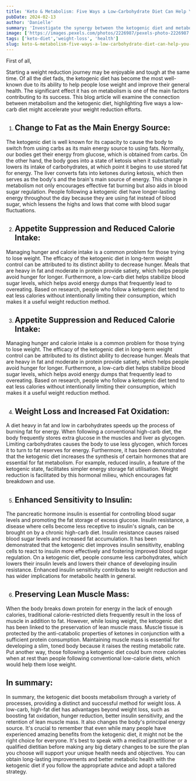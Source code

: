 ```yaml
---
title: 'Keto & Metabolism: Five Ways a Low-Carbohydrate Diet Can Help You Shed Weight Faster'
pubDate: 2024-02-13
author: 'Danielle'
summary: 'Investigate the synergy between the ketogenic diet and metabolism, unveiling five pathways through which a low-carbohydrate approach expedites weight loss.'
image: ['https://images.pexels.com/photos/2226987/pexels-photo-2226987.jpeg?auto=compress&cs=tinysrgb&w=600']
tags: ['keto-diet','weight-loss', 'health']
slug: keto-&-metabolism-five-ways-a-low-carbohydrate-diet-can-help-you-shed-weight-faster
---
```




First of all,

Starting a weight reduction journey may be enjoyable and tough at the same time. Of all the diet fads, the ketogenic diet has become the most well-known due to its ability to help people lose weight and improve their general health. The significant effect it has on metabolism is one of the main factors contributing to its success. This blog article will examine the connection between metabolism and the ketogenic diet, highlighting five ways a low-carb diet might accelerate your weight reduction efforts.

1. ## Change to Fat as the Main Energy Source:
 The ketogenic diet is well known for its capacity to cause the body to switch from using carbs as its main energy source to using fats. Normally, our bodies get their energy from glucose, which is obtained from carbs. On the other hand, the body goes into a state of ketosis when it substantially lowers its intake of carbohydrates, at which point it begins to use stored fat for energy.
The liver converts fats into ketones during ketosis, which then serves as the body's and the brain's main source of energy. This change in metabolism not only encourages effective fat burning but also aids in blood sugar regulation. People following a ketogenic diet have longer-lasting energy throughout the day because they are using fat instead of blood sugar, which lessens the highs and lows that come with blood sugar fluctuations.

2. ## Appetite Suppression and Reduced Calorie Intake:
 Managing hunger and calorie intake is a common problem for those trying to lose weight. The efficacy of the ketogenic diet in long-term weight control can be attributed to its distinct ability to decrease hunger.
Meals that are heavy in fat and moderate in protein provide satiety, which helps people avoid hunger for longer. Furthermore, a low-carb diet helps stabilize blood sugar levels, which helps avoid energy dumps that frequently lead to overeating. Based on research, people who follow a ketogenic diet tend to eat less calories without intentionally limiting their consumption, which makes it a useful weight reduction method.


3. ## Appetite Suppression and Reduced Calorie Intake:
 Managing hunger and calorie intake is a common problem for those trying to lose weight. The efficacy of the ketogenic diet in long-term weight control can be attributed to its distinct ability to decrease hunger.
Meals that are heavy in fat and moderate in protein provide satiety, which helps people avoid hunger for longer. Furthermore, a low-carb diet helps stabilize blood sugar levels, which helps avoid energy dumps that frequently lead to overeating. Based on research, people who follow a ketogenic diet tend to eat less calories without intentionally limiting their consumption, which makes it a useful weight reduction method.


4. ## Weight Loss and Increased Fat Oxidation:
 A diet heavy in fat and low in carbohydrates speeds up the process of burning fat for energy. When following a conventional high-carb diet, the body frequently stores extra glucose in the muscles and liver as glycogen. Limiting carbohydrates causes the body to use less glycogen, which forces it to turn to fat reserves for energy.
Furthermore, it has been demonstrated that the ketogenic diet increases the synthesis of certain hormones that are essential for fat metabolism. For example, reduced insulin, a feature of the ketogenic state, facilitates simpler energy storage fat utilisation. Weight reduction is facilitated by this hormonal milieu, which encourages fat breakdown and use.


5. ## Enhanced Sensitivity to Insulin:
 The pancreatic hormone insulin is essential for controlling blood sugar levels and promoting the fat storage of excess glucose. Insulin resistance, a disease where cells become less receptive to insulin's signals, can be brought on by a chronic high-carb diet. Insulin resistance causes raised blood sugar levels and increased fat accumulation.
It has been demonstrated that the ketogenic diet improves insulin sensitivity, enabling cells to react to insulin more effectively and fostering improved blood sugar regulation. On a ketogenic diet, people consume less carbohydrates, which lowers their insulin levels and lowers their chance of developing insulin resistance. Enhanced insulin sensitivity contributes to weight reduction and has wider implications for metabolic health in general.


6. ## Preserving Lean Muscle Mass: 
When the body breaks down protein for energy in the lack of enough calories, traditional calorie-restricted diets frequently result in the loss of muscle in addition to fat. However, while losing weight, the ketogenic diet has been linked to the preservation of lean muscle mass.
Muscle tissue is protected by the anti-catabolic properties of ketones in conjunction with a sufficient protein consumption. Maintaining muscle mass is essential for developing a slim, toned body because it raises the resting metabolic rate. Put another way, those following a ketogenic diet could burn more calories when at rest than people following conventional low-calorie diets, which would help them lose weight.


## In summary:

In summary, the ketogenic diet boosts metabolism through a variety of processes, providing a distinct and successful method for weight loss. A low-carb, high-fat diet has advantages beyond weight loss, such as boosting fat oxidation, hunger reduction, better insulin sensitivity, and the retention of lean muscle mass. It also changes the body's principal energy source.
It's crucial to remember that even while many people have experienced amazing benefits from the ketogenic diet, it might not be the right choice for everyone. It's best to speak with a medical practitioner or a qualified dietitian before making any big dietary changes to be sure the plan you choose will support your unique health needs and objectives. You can obtain long-lasting improvements and better metabolic health with the ketogenic diet if you follow the appropriate advice and adopt a tailored strategy.